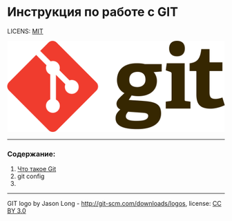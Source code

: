 # Инструкция по работе с GIT

LICENS: [MIT](./licence.md)

![git-logo](./IMG/GITLOGO.png)

---

### Содержание:

1. [Что такое Git](./intro.md)
2. git config
3. 




---

GIT logo by Jason Long - http://git-scm.com/downloads/logos, license: [CC BY 3.0](https://creativecommons.org/licenses/by/3.0/)